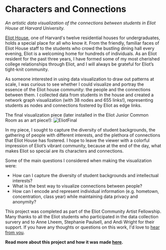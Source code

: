 # Characters and Connections
_An artistic data visualization of the connections between students in Eliot House at Harvard University._

[Eliot House](https://eliot.harvard.edu/), one of Harvard's twelve residential houses for undergraduates, holds a special place for all who know it. From the friendly, familiar faces of Eliot House staff to the students who crowd the bustling dining hall every evening, Eliot is a welcoming home for hundreds of individuals. As an Eliot resident for the past three years, I have formed some of my most cherished college relationships through Eliot, and I will always be grateful for Eliot’s tight-knit community.

As someone interested in using data visualization to draw out patterns at scale, I was curious to see whether I could visualize and portray the essence of the Eliot house community: the people and the connections between them. I collected data from students in the house and created a network graph visualization (with 38 nodes and 655 links!), representing students as nodes and connections fostered by Eliot as edge links.

The final visualization piece (later installed in the Eliot Junior Common Room as an art piece!):
![EliotFinal](EliotFinal.png)

In my piece, I sought to capture the diversity of student backgrounds, the gathering of people with different interests, and the plethora of connections that Eliot House has fostered. I hope to leave the viewer with a colorful impression of Eliot’s vibrant community, because at the end of the day, what makes Eliot so special are its characters and connections.

Some of the main questions I considered when making the visualization were: 
- How can I capture the diversity of student backgrounds and intellectual interests? 
- What is the best way to visualize connections between people? 
- How can I encode and represent individual information (e.g. hometown, concentration, class year) while maintaining data privacy and anonymity?

This project was completed as part of the Eliot Community Artist Fellowship. Many thanks to all the Eliot students who participated in the data collection survery and to Anne Lheem, Stephanie Paulsell, and Andi Wright for their support. If you have any thoughts or questions on this work, I'd love to [hear from you]("mailto:cynthiachen@college.harvard.edu").

**Read more about this project and how it was made [here](https://chenxcynthia.github.io/projects/eliot/).**
